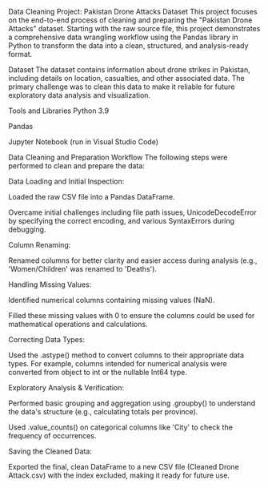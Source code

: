 Data Cleaning Project: Pakistan Drone Attacks Dataset
This project focuses on the end-to-end process of cleaning and preparing the "Pakistan Drone Attacks" dataset. Starting with the raw source file, this project demonstrates a comprehensive data wrangling workflow using the Pandas library in Python to transform the data into a clean, structured, and analysis-ready format.

Dataset
The dataset contains information about drone strikes in Pakistan, including details on location, casualties, and other associated data. The primary challenge was to clean this data to make it reliable for future exploratory data analysis and visualization.

Tools and Libraries
Python 3.9

Pandas

Jupyter Notebook (run in Visual Studio Code)

Data Cleaning and Preparation Workflow
The following steps were performed to clean and prepare the data:

Data Loading and Initial Inspection:

Loaded the raw CSV file into a Pandas DataFrame.

Overcame initial challenges including file path issues, UnicodeDecodeError by specifying the correct encoding, and various SyntaxErrors during debugging.

Column Renaming:

Renamed columns for better clarity and easier access during analysis (e.g., 'Women/Children' was renamed to 'Deaths').

Handling Missing Values:

Identified numerical columns containing missing values (NaN).

Filled these missing values with 0 to ensure the columns could be used for mathematical operations and calculations.

Correcting Data Types:

Used the .astype() method to convert columns to their appropriate data types. For example, columns intended for numerical analysis were converted from object to int or the nullable Int64 type.

Exploratory Analysis & Verification:

Performed basic grouping and aggregation using .groupby() to understand the data's structure (e.g., calculating totals per province).

Used .value_counts() on categorical columns like 'City' to check the frequency of occurrences.

Saving the Cleaned Data:

Exported the final, clean DataFrame to a new CSV file (Cleaned Drone Attack.csv) with the index excluded, making it ready for future use.

